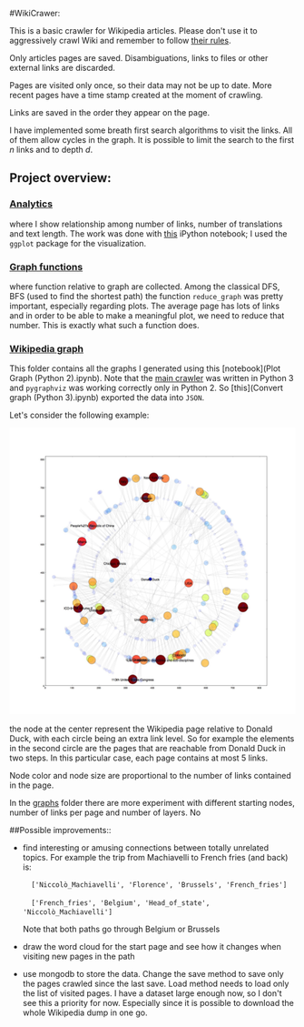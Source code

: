 #WikiCrawer:

This is a basic crawler for Wikipedia articles.
Please don't use it to aggressively crawl Wiki and remember to follow [their rules](
http://en.wikipedia.org/wiki/Wikipedia:Database_download#Please_do_not_use_a_web_crawler).

Only articles pages are saved. Disambiguations, links to files or other external links are discarded.

Pages are visited only once, so their data may not be up to date. More recent pages have a time stamp created at the moment of crawling.

Links are saved in the order they appear on the page.

I have implemented some breath first search algorithms to visit the links. All of them allow cycles in the graph. It is possible to limit the search to the first _n_ links and to depth _d_.

## Project overview:

### [Analytics](Analytics.md)

where I show relationship among number of links, number of translations and text length. The work was done with [this](Analytics.ipynb) iPython notebook; I used the `ggplot` package for the visualization.

### [Graph functions](GraphHelper.py)

where function relative to graph are collected. Among the classical DFS, BFS (used to find the shortest path) the function `reduce_graph` was pretty important, especially regarding plots. The average page has lots of links and in order to be able to make a meaningful plot, we need to reduce that number. This is exactly what such a function does.

### [Wikipedia graph](graphs)

This folder contains all the graphs I generated using this [notebook](Plot Graph (Python 2).ipynb). Note that the [main crawler](WikiCrawler.py) was written in Python 3 and `pygraphviz` was working correctly only in Python 2. So [this](Convert graph (Python 3).ipynb) exported the data into `JSON`.

Let's consider the following example:

![Donald Duck](graphs/Donald_Duck_5_5.jpg)

the node at the center represent the Wikipedia page relative to Donald Duck, with each circle being an extra link level. So for example the elements in the second circle are the pages that are reachable from Donald Duck in two steps. In this particular case, each page contains at most 5 links.

Node color and node size are proportional to the number of links contained in the page.

 In the [graphs](graphs) folder there are more experiment with different starting nodes, number of links per page and number of layers.
No

##Possible improvements::

* find interesting or amusing connections between totally unrelated topics. For example the trip from Machiavelli to French fries (and back) is:

        ['Niccolò_Machiavelli', 'Florence', 'Brussels', 'French_fries']

        ['French_fries', 'Belgium', 'Head_of_state', 'Niccolò_Machiavelli']

    Note that both paths go through Belgium or Brussels


* draw the word cloud for the start page and see how it changes when visiting new pages in the path


* use mongodb to store the data. Change the save method to save only the pages crawled since the last save. Load method needs to load only the list of visited pages.
I have a dataset large enough now, so I don't see this a priority for now. Especially since it is possible to download the whole Wikipedia dump in one go.


